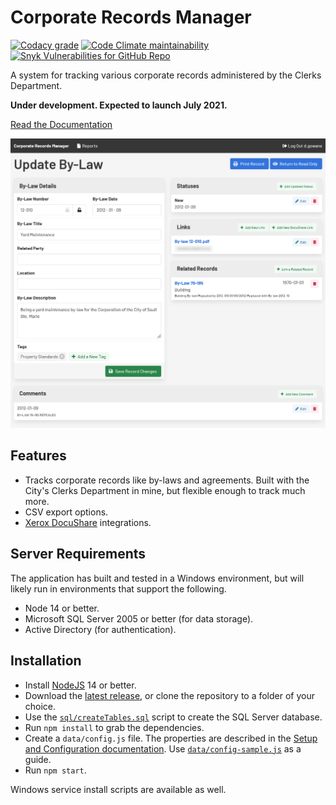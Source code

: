 # Corporate Records Manager

[![Codacy grade](https://img.shields.io/codacy/grade/3b81bddcdcf34245a147234a57d60d33)](https://app.codacy.com/gh/cityssm/corporate-records-manager/dashboard)
[![Code Climate maintainability](https://img.shields.io/codeclimate/maintainability/cityssm/corporate-records-manager)](https://codeclimate.com/github/cityssm/corporate-records-manager)
[![Snyk Vulnerabilities for GitHub Repo](https://img.shields.io/snyk/vulnerabilities/github/cityssm/corporate-records-manager)](https://app.snyk.io/org/cityssm/project/72b9e0fb-c5b2-4a6c-baa9-f9714c6c5109)

A system for tracking various corporate records administered by the Clerks Department.

**Under development.  Expected to launch July 2021.**

[Read the Documentation](https://cityssm.github.io/corporate-records-manager/docs/)

![Edit By-Law Screenshot](docs/screenshot.png)

## Features

-   Tracks corporate records like by-laws and agreements.  Built with the City's Clerks Department in mine, but flexible enough to track much more.
-   CSV export options.
-   [Xerox DocuShare](https://www.xerox.com/en-us/services/enterprise-content-management) integrations.

## Server Requirements

The application has built and tested in a Windows environment,
but will likely run in environments that support the following.

-   Node 14 or better.
-   Microsoft SQL Server 2005 or better (for data storage).
-   Active Directory (for authentication).

## Installation

-   Install [NodeJS](https://nodejs.org/) 14 or better.
-   Download the [latest release](https://github.com/cityssm/corporate-records-manager/releases), or clone the repository to a folder of your choice.
-   Use the [`sql/createTables.sql`](sql/createTables.sql) script to create the SQL Server database.
-   Run `npm install` to grab the dependencies.
-   Create a `data/config.js` file.  The properties are described in the [Setup and Configuration documentation](docs/setup.md).  Use [`data/config-sample.js`](data/config-sample.js) as a guide.
-   Run `npm start`.

Windows service install scripts are available as well.
